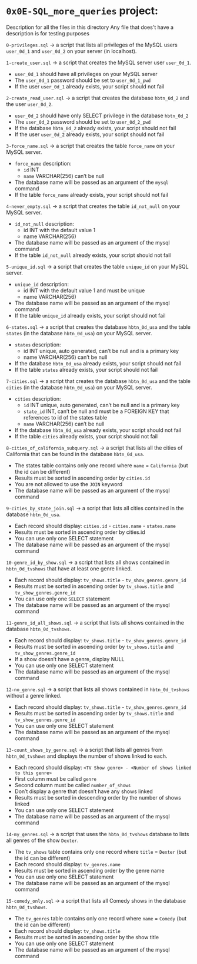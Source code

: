 # `0x0E-SQL_more_queries` project:



Description for all the files in this directory
Any file that does't have a description is for testing purposes


`0-privileges.sql` -> a script that lists all privileges of the MySQL users `user_0d_1` and `user_0d_2` on your server (in localhost).


`1-create_user.sql` -> a script that creates the MySQL server user `user_0d_1`.
- `user_0d_1` should have all privileges on your MySQL server
- The `user_0d_1` password should be set to `user_0d_1_pwd`
- If the user `user_0d_1` already exists, your script should not fail


`2-create_read_user.sql` -> a script that creates the database `hbtn_0d_2` and the user `user_0d_2`.

- `user_0d_2` should have only SELECT privilege in the database `hbtn_0d_2`
- The `user_0d_2` password should be set to `user_0d_2_pwd`
- If the database `hbtn_0d_2` already exists, your script should not fail
- If the user `user_0d_2` already exists, your script should not fail


`3-force_name.sql` -> a script that creates the table `force_name` on your MySQL server.
- `force_name` description:
	- `id` INT
	- `name` VARCHAR(256) can’t be null
- The database name will be passed as an argument of the `mysql` command
- If the table `force_name` already exists, your script should not fail


`4-never_empty.sql` -> a script that creates the table `id_not_null` on your MySQL server.
- `id_not_null` description:
	- id INT with the default value 1
	- name VARCHAR(256)
- The database name will be passed as an argument of the mysql command
- If the table `id_not_null` already exists, your script should not fail


`5-unique_id.sql` -> a script that creates the table `unique_id` on your MySQL server.
- `unique_id` description:
	- id INT with the default value 1 and must be unique
	- name VARCHAR(256)
- The database name will be passed as an argument of the mysql command
- If the table `unique_id` already exists, your script should not fail


`6-states.sql` -> a script that creates the database `hbtn_0d_usa` and the table `states` (in the database `hbtn_0d_usa`) on your MySQL server.
- `states` description:
	- id INT unique, auto generated, can’t be null and is a primary key
	- name VARCHAR(256) can’t be null
- If the database `hbtn_0d_usa` already exists, your script should not fail
- If the table `states` already exists, your script should not fail


`7-cities.sql` ->  a script that creates the database `hbtn_0d_usa` and the table `cities` (in the database `hbtn_0d_usa`) on your MySQL server.
- `cities` description:
	- `id` INT unique, auto generated, can’t be null and is a primary key
	- `state_id` INT, can’t be null and must be a FOREIGN KEY that references to id of the states table
	- `name` VARCHAR(256) can’t be null
- If the database `hbtn_0d_usa` already exists, your script should not fail
- If the table `cities` already exists, your script should not fail


`8-cities_of_california_subquery.sql` -> a script that lists all the cities of California that can be found in the database `hbtn_0d_usa`.
- The states table contains only one record where `name` = `California` (but the id can be different)
- Results must be sorted in ascending order by `cities.id`
- You are not allowed to use the `JOIN` keyword
- The database name will be passed as an argument of the mysql command


`9-cities_by_state_join.sql` -> a script that lists all cities contained in the database `hbtn_0d_usa`.
- Each record should display: `cities.id` - `cities.name` - `states.name`
- Results must be sorted in ascending order by cities.id
- You can use only one SELECT statement
- The database name will be passed as an argument of the mysql command


`10-genre_id_by_show.sql` -> a script that lists all shows contained in `hbtn_0d_tvshows` that have at least one genre linked.
- Each record should display: `tv_shows.title` - `tv_show_genres.genre_id`
- Results must be sorted in ascending order by `tv_shows.title` and `tv_show_genres.genre_id`
- You can use only one `SELECT` statement
- The database name will be passed as an argument of the mysql command


`11-genre_id_all_shows.sql` -> a script that lists all shows contained in the database `hbtn_0d_tvshows`.
- Each record should display: `tv_shows.title` - `tv_show_genres.genre_id`
- Results must be sorted in ascending order by `tv_shows.title` and `tv_show_genres.genre_id`
- If a show doesn’t have a genre, display NULL
- You can use only one SELECT statement
- The database name will be passed as an argument of the mysql command


`12-no_genre.sql` -> a script that lists all shows contained in `hbtn_0d_tvshows` without a genre linked.
- Each record should display: `tv_shows.title` - `tv_show_genres.genre_id`
- Results must be sorted in ascending order by `tv_shows.title` and `tv_show_genres.genre_id`
- You can use only one SELECT statement
- The database name will be passed as an argument of the mysql command


`13-count_shows_by_genre.sql` ->  a script that lists all genres from `hbtn_0d_tvshows` and displays the number of shows linked to each.
- Each record should display: `<TV Show genre> - <Number of shows linked to this genre>`
- First column must be called `genre`
- Second column must be called `number_of_shows`
- Don’t display a genre that doesn’t have any shows linked
- Results must be sorted in descending order by the number of shows linked
- You can use only one SELECT statement
- The database name will be passed as an argument of the mysql command


`14-my_genres.sql` -> a script that uses the `hbtn_0d_tvshows` database to lists all genres of the show `Dexter`.
- The `tv_shows` table contains only one record where `title` = `Dexter` (but the id can be different)
- Each record should display: `tv_genres.name`
- Results must be sorted in ascending order by the genre name
- You can use only one SELECT statement
- The database name will be passed as an argument of the mysql command


`15-comedy_only.sql` -> a script that lists all Comedy shows in the database `hbtn_0d_tvshows`.
- The `tv_genres` table contains only one record where `name` = `Comedy` (but the id can be different)
- Each record should display: `tv_shows.title`
- Results must be sorted in ascending order by the show title
- You can use only one SELECT statement
- The database name will be passed as an argument of the mysql command


